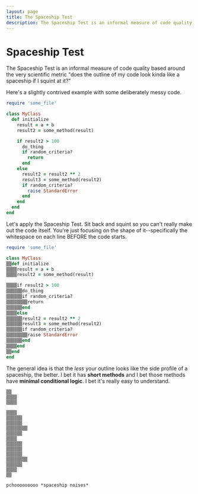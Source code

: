 ```yaml
---
layout: page
title: The Spaceship Test
description: The Spaceship Test is an informal measure of code quality based around the very scientific metric "does the outline of my code look kinda like a spaceship if I squint at it?"
---
```


# Spaceship Test

The Spaceship Test is an informal measure of code quality based around the very scientific metric "does the outline of my code look kinda like a spaceship if I squint at it?"

Here's a slightly contrived example with some deliberately messy code.

```ruby
require 'some_file'

class MyClass
  def initialize
    result = a + b
    result2 = some_method(result)

    if result2 > 100
      do_thing
      if random_criteria?
        return
      end
    else
      result2 = result2 ** 2
      result3 = some_method(result2)
      if random_criteria?
        raise StandardError
      end
    end
  end
end
```

Let's apply the Spaceship Test. Sit back and squint so you can't really make out the code itself. You're just focusing on the shape of it--specifically the whitespace on each line BEFORE the code starts.

```ruby
require 'some_file'

class MyClass
▒▒def initialize
▒▒▒▒result = a + b
▒▒▒▒result2 = some_method(result)

▒▒▒▒if result2 > 100
▒▒▒▒▒▒do_thing
▒▒▒▒▒▒if random_criteria?
▒▒▒▒▒▒▒▒return
▒▒▒▒▒▒end
▒▒▒▒else
▒▒▒▒▒▒result2 = result2 ** 2
▒▒▒▒▒▒result3 = some_method(result2)
▒▒▒▒▒▒if random_criteria?
▒▒▒▒▒▒▒▒raise StandardError
▒▒▒▒▒▒end
▒▒▒▒end
▒▒end
end
```

The general idea is that the _less_ your outline looks like the side profile of a spaceship, the better. I bet it has **short methods** and I bet those methods have **minimal conditional logic**. I bet it's really easy to understand.

```
▒▒
▒▒▒▒
▒▒▒▒

▒▒▒▒
▒▒▒▒▒▒
▒▒▒▒▒▒
▒▒▒▒▒▒▒▒
▒▒▒▒▒▒
▒▒▒▒
▒▒▒▒▒▒
▒▒▒▒▒▒
▒▒▒▒▒▒
▒▒▒▒▒▒▒▒
▒▒▒▒▒▒
▒▒▒▒
▒▒

pchooooooooo *spaceship noises*
```
